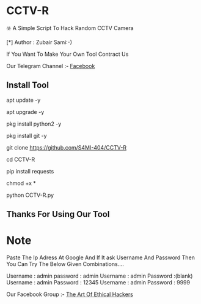 
# CCTV-R

☣️ A Simple Script To Hack Random CCTV Camera


[*] Author : Zubair Sami:-)


<!DOCTYPE html>
<html>
</head>
<body>
<P>      If You Want To Make Your Own Tool Contract Us
<P> Our Telegram Channel :- <a href="https://t.me/th33xplo1ter5" target="_blank"> Facebook </a>
</body>
</html>

## Install Tool

apt update -y

apt upgrade -y

pkg install python2 -y

pkg install git -y

git clone https://github.com/S4MI-404/CCTV-R

cd CCTV-R

pip install requests

chmod +x *

python CCTV-R.py

## Thanks For Using Our Tool


# Note

Paste The Ip Adress At Google And If It ask Username And Password Then You Can Try The Below Given Combinations....

Username : admin
password : admin
Username : admin
Password :(blank)
Username : admin
Password : 12345
Username : admin
Password : 9999 


<!DOCTYPE html>
<html>
</head>
<body>
<P> Our Facebook Group :- <a href="https://www.facebook.com/groups/1247616299128920/" target="_blank"> The Art Of Ethical Hackers </a>
</body>
</html>
